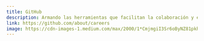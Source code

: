 ```yaml
---
title: GitHub
description: Armando las herramientas que facilitan la colaboración y escritura de software para todos 
link: https://github.com/about/careers
image: https://cdn-images-1.medium.com/max/2000/1*CmjmgiI3Sr6oByNZ81pkhQ.jpeg
---
```

